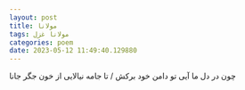 ```yaml
---
layout: post
title: مولانا
tags: مولانا غزل
categories: poem
date: 2023-05-12 11:49:40.129880
---
```


چون در دل ما آیی تو دامن خود برکش / تا جامه نیالایی از خون جگر جانا